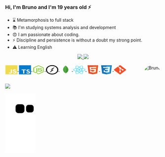 ### Hi, I'm Bruno and I'm 19 years old ⚡


- ⌛  Metamorphosis to full stack
- 📚 I'm studying systems analysis and development
- 😍 I am passionate about coding.
- ⚡ Discipline and persistence is without a doubt my strong point.
- ⚠️ Learning English
<div align="center">
  <a href="https://github.com/BrunoYottabyte">
  <img height="180em" src="https://github-readme-stats.vercel.app/api?username=BrunoYottabyte&show_icons=true&theme=github_dark&include_all_commits=true&count_private=true"/>
  <img height="180em" src="https://github-readme-stats.vercel.app/api/top-langs/?username=brunoyottabyte&layout=compact&langs_count=7&theme=github_dark"/>
</div>
  
  <div style="display: inline_block"><br>
  <img align="center" alt="Bruno-Js" height="30" width="40" src="https://raw.githubusercontent.com/devicons/devicon/master/icons/javascript/javascript-plain.svg">
  <img align="center" alt="Bruno-Ts" height="30" width="40" src="https://raw.githubusercontent.com/devicons/devicon/master/icons/typescript/typescript-plain.svg">
  <img align="center" alt="Bruno-CSS" height="30" width="40" src="https://raw.githubusercontent.com/devicons/devicon/master/icons/nodejs/nodejs-original.svg">
  <img align="center" alt="Bruno-CSS" height="30" width="40" src="https://raw.githubusercontent.com/devicons/devicon/master/icons/socketio/socketio-original.svg">
  <img align="center" alt="Bruno-CSS" height="30" width="40" src="https://raw.githubusercontent.com/devicons/devicon/master/icons/mongodb/mongodb-original.svg">
  <img align="center" alt="Bruno-React" height="30" width="40" src="https://raw.githubusercontent.com/devicons/devicon/master/icons/react/react-original.svg">
  <img align="center" alt="Bruno-HTML" height="30" width="40" src="https://raw.githubusercontent.com/devicons/devicon/master/icons/html5/html5-original.svg">
  <img align="center" alt="Bruno-CSS" height="30" width="40" src="https://raw.githubusercontent.com/devicons/devicon/master/icons/css3/css3-original.svg">
   
  <img align="center" src="https://raw.githubusercontent.com/devicons/devicon/master/icons/git/git-original.svg" height="30" width="40" />  
  <img align="right" alt="Bruno" height="150" style="border-radius:50px;" src="http://i.share.pho.to/597c5b63_o.gif">
</div>
  
  ##
  
  <div> 

  <a href="https://www.linkedin.com/in/bruno-siqueira-316695203/" target="_blank"><img src="https://img.shields.io/badge/-LinkedIn-%230077B5?style=for-the-badge&logo=linkedin&logoColor=white" target="_blank"></a> 
 
  ![Snake animation](https://github.com/rafaballerini/rafaballerini/blob/output/github-contribution-grid-snake.svg)
 
</div>
